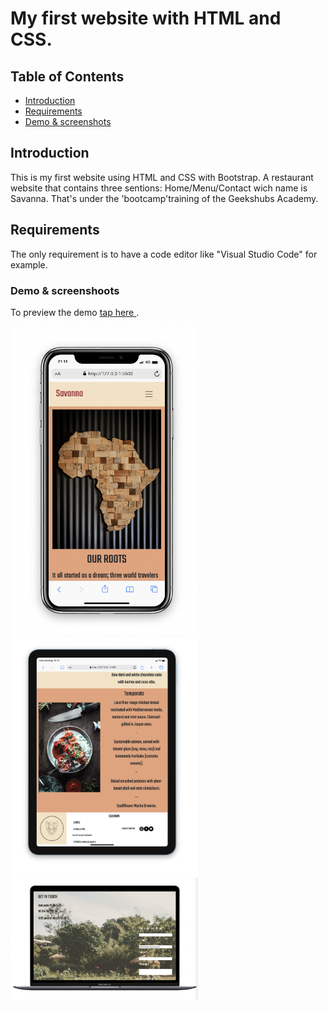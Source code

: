 # My first website with HTML and CSS.

## Table of Contents

- [Introduction](#introduction)
- [Requirements](#requirements)
- [Demo & screenshots](#demo&screenshoots)

## Introduction <a name = "introduction"></a>

This is my first website using HTML and CSS with Bootstrap. A restaurant website that contains three sentions: Home/Menu/Contact wich name is Savanna. That's under the 'bootcamp'training of the Geekshubs Academy.

## Requirements<a name = "requirements"></a>

The only requirement is to have a code editor like "Visual Studio Code" for example.

### Demo & screenshoots<a name = "demo&screenshoots"></a>

To preview the demo <a href="https://leyreromero.github.io/Restaurante-Website/" > tap here </a>.

<img src="./images/capt-phone.png" alt="preview website phone size" width="300" heigth="500">
<img src="./images/capt-ipad.png"  alt="preview website ipad" width="300" heigth="500"> <img src="./images/capt-pc.png" alt="preview website-desktop" width="300" heigth="500">
